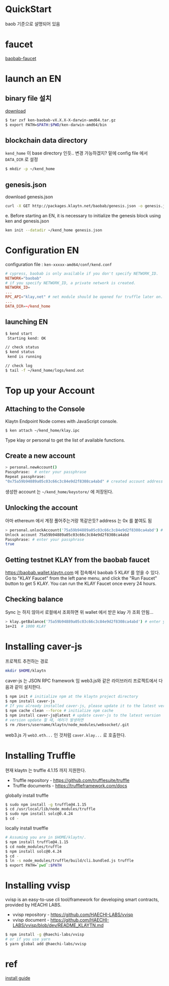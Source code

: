# QuickStart
baob 기준으로 설명되어 있음


# faucet
[baobab-faucet](https://baobab.wallet.klaytn.com/access?next=faucet)

# launch an EN
## binary file 설치
[download](https://docs.klaytn.com/node/download/v1.0.0)
```bash
$ tar zxf ken-baobab-vX.X.X-X-darwin-amd64.tar.gz
$ export PATH=$PATH:$PWD/ken-darwin-amd64/bin
```
## blockchain data directory
`kend_home` 이 base directory 인듯.. 변경 가능하겠지? 밑에 config file 에서 `DATA_DIR` 로 설정
```bash
$ mkdir -p ~/kend_home
```

## genesis.json
download genesis.json
```sh
curl -X GET http://packages.klaytn.net/baobab/genesis.json -o genesis.json
```
e. Before starting an EN, it is necessary to initialize the genesis block using ken and genesis.json
```sh
ken init --datadir ~/kend_home genesis.json
```

# Configuration EN
configuration file : `ken-xxxxx-amd64/conf/kend.conf`
```conf
# cypress, baobab is only available if you don't specify NETWORK_ID.
NETWORK="baobab"
# if you specify NETWORK_ID, a private network is created.
NETWORK_ID=
...
RPC_API="klay,net" # net module should be opened for truffle later on.
...
DATA_DIR=~/kend_home
```

## launching EN
```bash
$ kend start
 Starting kend: OK

// check status
$ kend status
 kend is running

// check log
$ tail -f ~/kend_home/logs/kend.out
```

# Top up your Account
## Attaching to the Console
Klaytn Endpoint Node comes with JavaScript console.
```bash
$ ken attach ~/kend_home/klay.ipc
```
Type klay or personal to get the list of available functions.

## Create a new account
```bash
> personal.newAccount()
Passphrase:  # enter your passphrase
Repeat passphrase:
"0x75a59b94889a05c03c66c3c84e9d2f8308ca4abd" # created account address
```
생성한 account 는  `~/kend_home/keystore/` 에 저장된다.

## Unlocking the account
아마 ethereum 에서 계정 풀어주는거랑 똑같은듯?
address 는 0x 를 붙여도 됨
```bash
> personal.unlockAccount('75a59b94889a05c03c66c3c84e9d2f8308ca4abd') # account address to unlock
Unlock account 75a59b94889a05c03c66c3c84e9d2f8308ca4abd
Passphrase: # enter your passphrase
true
```

## Getting testnet KLAY from the baobab faucet
https://baobab.wallet.klaytn.com 에 접속해서 baobab 5 KLAY 를 얻을 수 있다.
Go to "KLAY Faucet" from the left pane menu, and click the "Run Faucet" button to get 5 KLAY.
You can run the KLAY Faucet once every 24 hours.

## Checking balance
Sync 는 하지 않아서 로컬에서 조회하면 위 wallet 에서 받은 klay 가 조회 안됨...
```bash
> klay.getBalance('75a59b94889a05c03c66c3c84e9d2f8308ca4abd') # enter your account address
1e+21  # 1000 KLAY
```

# Installing caver-js
프로젝트 추천하는 경로
```bash
mkdir $HOME/klaytn
```
caver-js 는 JSON RPC framework 임 web3.js와 같은 라이브러리
프로젝트에서 다음과 같이 설치한다.
```bash
$ npm init # initialize npm at the klaytn project directory
$ npm install caver-js
# If you already installed caver-js, please update it to the latest version.
$ npm cache clean --force # initialize npm cache
$ npm install caver-js@latest # update caver-js to the latest version
# version update 할 때, 에러가 발생하면 
$ rm /Users/username/klaytn/node_modules/websocket/.git
```

web3.js 가 `web3.eth...` 인 것처럼 `caver.klay...` 로 호출한다.

# Installing Truffle
현재 klaytn 는 truffle 4.1.15 까지 지원한다.

- Truffle repository - https://github.com/trufflesuite/truffle
- Truffle documents - https://truffleframework.com/docs

globally install truffle
```sh
$ sudo npm install -g truffle@4.1.15
$ cd /usr/local/lib/node_modules/truffle
$ sudo npm install solc@0.4.24
$ cd -
```

locally install trueffle
```sh
# Assuming you are in $HOME/klaytn/.
$ npm install truffle@4.1.15
$ cd node_modules/truffle
$ npm install solc@0.4.24
$ cd -
$ ln -s node_modules/truffle/build/cli.bundled.js truffle
$ export PATH=`pwd`:$PATH
```

# Installing vvisp
vvisp is an easy-to-use cli tool/framework for developing smart contracts, provided by HEACHI LABS.

- vvisp repository - https://github.com/HAECHI-LABS/vvisp
- vvisp document - https://github.com/HAECHI-LABS/vvisp/blob/dev/README_KLAYTN.md

```sh
$ npm install -g @haechi-labs/vvisp
# or if you use yarn
$ yarn global add @haechi-labs/vvisp
```

# ref
[install guide](https://docs.klaytn.com/node/en/installation/linux/enlinuxconfig)